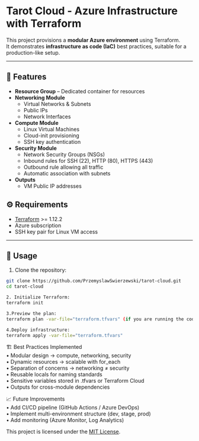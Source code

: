 # Tarot Cloud - Azure Infrastructure with Terraform

This project provisions a **modular Azure environment** using Terraform.  
It demonstrates **infrastructure as code (IaC)** best practices, suitable for a production-like setup.

---

## 📌 Features

- **Resource Group** – Dedicated container for resources
- **Networking Module**
  - Virtual Networks & Subnets
  - Public IPs
  - Network Interfaces
- **Compute Module**
  - Linux Virtual Machines
  - Cloud-init provisioning
  - SSH key authentication
- **Security Module**
  - Network Security Groups (NSGs)
  - Inbound rules for SSH (22), HTTP (80), HTTPS (443)
  - Outbound rule allowing all traffic
  - Automatic association with subnets
- **Outputs**
  - VM Public IP addresses

## ⚙️ Requirements

- [Terraform](https://developer.hashicorp.com/terraform/downloads) >= 1.12.2
- Azure subscription
- SSH key pair for Linux VM access

---

## 🚀 Usage

1. Clone the repository:
```bash
git clone https://github.com/PrzemyslawSwierzewski/tarot-cloud.git
cd tarot-cloud

2. Initialize Terraform:
terraform init

3.Preview the plan:
terraform plan -var-file="terraform.tfvars" (if you are running the code locally you would need to save the SSH public key here)

4.Deploy infrastructure:
terraform apply -var-file="terraform.tfvars"
```

🏗 Best Practices Implemented<br>
	• Modular design → compute, networking, security<br>
	• Dynamic resources → scalable with for_each<br>
	• Separation of concerns → networking ≠ security<br>
	• Reusable locals for naming standards<br>
	• Sensitive variables stored in .tfvars or Terraform Cloud<br>
	• Outputs for cross-module dependencies<br>

📈 Future Improvements<br>
	• Add CI/CD pipeline (GitHub Actions / Azure DevOps)<br>
	• Implement multi-environment structure (dev, stage, prod)<br>
	• Add monitoring (Azure Monitor, Log Analytics)<br>

This project is licensed under the [MIT License](./LICENSE).
